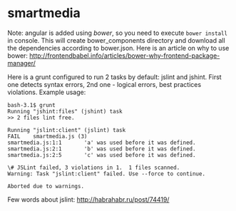 # smartmedia

Note: angular is added using *bower*, so you need to execute `bower install` in console. This will create bower_components directory and download all the dependencies according to bower.json. Here is an article on why to use bower: http://frontendbabel.info/articles/bower-why-frontend-package-manager/

Here is a grunt configured to run 2 tasks by default: jslint and jshint. First one detects syntax errors, 2nd one - logical errors, best practices violations. Example usage:

```
bash-3.1$ grunt
Running "jshint:files" (jshint) task
>> 2 files lint free.

Running "jslint:client" (jslint) task
FAIL    smartmedia.js (3)
smartmedia.js:1:1       'a' was used before it was defined.
smartmedia.js:2:1       'b' was used before it was defined.
smartmedia.js:2:5       'c' was used before it was defined.

\# JSLint failed, 3 violations in 1.  1 files scanned.
Warning: Task "jslint:client" failed. Use --force to continue.

Aborted due to warnings.
```

Few words about jslint: http://habrahabr.ru/post/74419/